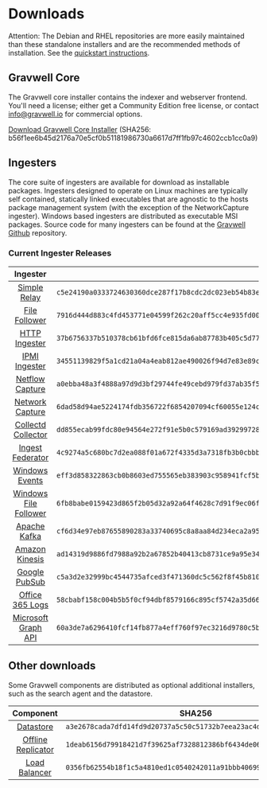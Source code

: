 # Downloads

Attention: The Debian and RHEL repositories are more easily maintained than these standalone installers and are the recommended methods of installation. See the [quickstart instructions](#!quickstart/quickstart.md).

## Gravwell Core

The Gravwell core installer contains the indexer and webserver frontend. You'll need a license; either get a Community Edition free license, or contact info@gravwell.io for commercial options.

[Download Gravwell Core Installer](https://update.gravwell.io/archive/5.1.2/installers/gravwell_5.1.2.sh) (SHA256: b56f1ee6b45d2176a70e5cf0b51181986730a6617d7ff1fb97c4602ccb1cc0a9)

## Ingesters

The core suite of ingesters are available for download as installable packages.  Ingesters designed to operate on Linux machines are typically self contained, statically linked executables that are agnostic to the hosts package management system (with the exception of the NetworkCapture ingester).  Windows based ingesters are distributed as executable MSI packages.  Source code for many ingesters can be found at the [Gravwell Github](https://github.com/gravwell/gravwell/tree/master/ingesters) repository.

### Current Ingester Releases
| Ingester | SHA256 | More Info |
|:--------:|-------:|----------:|
| [Simple Relay](https://update.gravwell.io/archive/5.1.2/installers/gravwell_simple_relay_installer_5.1.2.sh) | ``c5e24190a0333724630360dce287f17b8cdc2dc023eb54b83e5993d5814eadc2`` | [Documentation](#!ingesters/ingesters.md#Simple_Relay)|
| [File Follower](https://update.gravwell.io/archive/5.1.2/installers/gravwell_file_follow_installer_5.1.2.sh) | ``7916d444d883c4fd453771e04599f262c20aff5cc4e935fd0072169454f3f3ba`` | [Documentation](#!ingesters/ingesters.md#File_Follower) |
| [HTTP Ingester](https://update.gravwell.io/archive/5.1.2/installers/gravwell_http_ingester_installer_5.1.2.sh) | ``37b6756337b510378cb61bfd6fce815da6ab87783b405c5d7793302273731cdb`` | [Documentation](#!ingesters/ingesters.md#HTTP_POST) |
| [IPMI Ingester](https://update.gravwell.io/archive/5.1.2/installers/gravwell_ipmi_installer_5.1.2.sh) | ``34551139829f5a1cd21a04a4eab812ae490026f94d7e83e89cca0c7c67df9a91`` | [Documentation](#!ingesters/ingesters.md#IPMI_Ingester)|
| [Netflow Capture](http://update.gravwell.io/archive/5.1.2/installers/gravwell_netflow_capture_installer_5.1.2.sh) | ``a0ebba48a3f4888a97d9d3bf29744fe49cebd979fd37ab35f57b8d0d2a894307`` | [Documentation](#!ingesters/ingesters.md#Netflow_Ingester) |
| [Network Capture](https://update.gravwell.io/archive/5.1.2/installers/gravwell_network_capture_installer_5.1.2.sh) | ``6dad58d94ae5224174fdb356722f6854207094cf60055e124c655b6211ac965a`` | [Documentation](#!ingesters/ingesters.md#Network_Ingester) |
| [Collectd Collector](https://update.gravwell.io/archive/5.1.2/installers/gravwell_collectd_installer_5.1.2.sh) | ``dd855ecab99fdc80e94564e272f91e5b0c579169ad39299728e6d7231ed71bf9`` | [Documentation](#!ingesters/ingesters.md#collectd) |
| [Ingest Federator](https://update.gravwell.io/archive/5.1.2/installers/gravwell_federator_installer_5.1.2.sh) | ``4c9274a5c680bc7d2ea088f01a672f4335d3a7318fb3b0cbbb2715e21c9a778d`` | [Documentation](#!ingesters/ingesters.md#Federator_Ingester) |
| [Windows Events](https://update.gravwell.io/archive/5.1.2/installers/gravwell_win_events_5.1.2.msi) | ``eff3d858322863cb0b8603ed755565eb383903c958941fcf5b85cbb36a37b7f2`` | [Documentation](#!ingesters/ingesters.md#Windows_Event_Service) |
| [Windows File Follower](https://update.gravwell.io/archive/5.1.2/installers/gravwell_file_follow_5.1.2.msi) | ``6fb8babe0159423d865f2b05d32a92a64f4628c7d91f9ec06fad2773a6fd901e`` | [Documentation](#!ingesters/ingesters.md#File_Follower) |
| [Apache Kafka](https://update.gravwell.io/archive/5.1.2/installers/gravwell_kafka_installer_5.1.2.sh) | ``cf6d34e97eb87655890283a33740695c8a8aa84d234eca2a9568792ddf330761`` | [Documentation](#!ingesters/ingesters.md#Kafka)|
| [Amazon Kinesis](https://update.gravwell.io/archive/5.1.2/installers/gravwell_kinesis_ingest_installer_5.1.2.sh) | ``ad14319d9886fd7988a92b2a67852b40413cb8731ce9a95e34e0b9c5f41fd4ab`` | [Documentation](#!ingesters/ingesters.md#Kinesis_Ingester)|
| [Google PubSub](https://update.gravwell.io/archive/5.1.2/installers/gravwell_pubsub_ingest_installer_5.1.2.sh) | ``c5a3d2e32999bc4544735afced3f471360dc5c562f8f45b810f881f543b3fa18`` | [Documentation](#!ingesters/ingesters.md#GCP_PubSub)|
| [Office 365 Logs](https://update.gravwell.io/archive/5.1.2/installers/gravwell_o365_installer_5.1.2.sh) | ``58cbabf158c004b5b5f0cf94dbf8579166c895cf5742a35d6606d6db7ca04acc`` | [Documentation](#!ingesters/ingesters.md#Office_365_Log_Ingester)|
| [Microsoft Graph API](https://update.gravwell.io/archive/5.1.2/installers/gravwell_msgraph_installer_5.1.2.sh) | ``60a3de7a6296410fcf14fb877a4eff760f97ec3216d9780c5bccef8dbae258ab`` | [Documentation](#!ingesters/ingesters.md#Microsoft_Graph_API_Ingester)|

## Other downloads

Some Gravwell components are distributed as optional additional installers, such as the search agent and the datastore.

| Component | SHA256 | More Info |
|:---------:|:------:|----------:|
| [Datastore](https://update.gravwell.io/archive/5.1.2/installers/gravwell_datastore_installer_5.1.2.sh) | ``a3e2678cada7dfd14fd9d20737a5c50c51732b7eea23ac4d91b6695d14c99f83`` | [Documentation](#!distributed/frontend.md) |
| [Offline Replicator](https://update.gravwell.io/archive/5.1.2/installers/gravwell_offline_replication_installer_5.1.2.sh) | ``1deab6156d79918421d7f39625af7328812386bf6434de062e69718da3966473`` | [Documentation](#!configuration/replication.md) |
| [Load Balancer](https://update.gravwell.io/archive/5.1.2/installers/gravwell_loadbalancer_installer_5.1.2.sh) | ``0356fb62554b18f1c5a4810ed1c0540242011a91bbb40699ea7bb68d7827ad39`` | |
